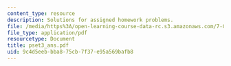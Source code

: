 ```yaml
---
content_type: resource
description: Solutions for assigned homework problems.
file: /media/https%3A/open-learning-course-data-rc.s3.amazonaws.com/7-03-genetics-fall-2004/9c4d5eebbba875cb7f37e95a569bafb8_pset3_ans.pdf
file_type: application/pdf
resourcetype: Document
title: pset3_ans.pdf
uid: 9c4d5eeb-bba8-75cb-7f37-e95a569bafb8
---
```

